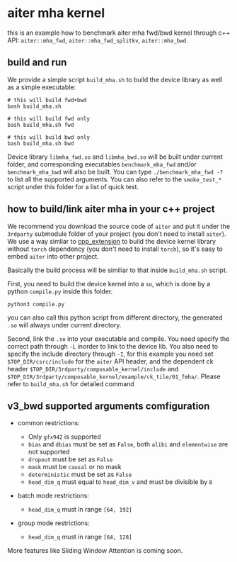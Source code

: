 # aiter mha kernel

this is an example how to benchmark aiter mha fwd/bwd kernel through c++ API: `aiter::mha_fwd`, `aiter::mha_fwd_splitkv`, `aiter::mha_bwd`.

## build and run
We provide a simple script `build_mha.sh` to build the device library as well as a simple executable:
```
# this will build fwd+bwd
bash build_mha.sh

# this will build fwd only
bash build_mha.sh fwd

# this will build bwd only
bash build_mha.sh bwd
```
Device library `libmha_fwd.so` and `libmha_bwd.so` will be built under current folder, and corresponding executables `benchmark_mha_fwd` and/or `benchmark_mha_bwd` will also be built. You can type `./benchmark_mha_fwd -?` to list all the supported arguments. You can also refer to the `smoke_test_*` script under this folder for a list of quick test.

## how to build/link aiter mha in your c++ project
We recommend you download the source code of `aiter` and put it under the `3rdparty` submodule folder of your project (you don't need to install `aiter`). We use a way simliar to [cpp_extension](https://github.com/pytorch/pytorch/blob/main/torch/utils/cpp_extension.py) to build the device kernel library without `torch` dependency (you don't need to install `torch`), so it's easy to embed `aiter` into other project.

Basically the build process will be similiar to that inside `build_mha.sh` script.

First, you need to build the device kernel into a `so`, which is done by a python `compile.py` inside this folder.
```
python3 compile.py
```
you can also call this python script from different directory, the generated `.so` will always under current directory.

Second, link the `.so` into your executable and compile. You need specify the correct path through `-L` inorder to link to the device lib. You also need to specify the include directory through `-I`, for this example you need set `$TOP_DIR/csrc/include` for the `aiter` API header, and the dependent ck header `$TOP_DIR/3rdparty/composable_kernel/include` and `$TOP_DIR/3rdparty/composable_kernel/example/ck_tile/01_fmha/`. Please refer to `build_mha.sh` for detailed command

## v3_bwd supported arguments comfiguration
- common restrictions:
    - Only `gfx942` is supported
    - `bias` and `dbias` must be set as `False`, both `alibi` and `elementwise` are not supported
    - `dropout` must be set as `False`
    - `mask` must be `causal` or no mask
    - `deterministic` must be set as `False`
    - `head_dim_q` must equal to `head_dim_v` and must be divisible by `8`

- batch mode restrictions:
    - `head_dim_q` must in range `[64, 192]`

- group mode restrictions:
    - `head_dim_q` must in range `[64, 128]`

More features like Sliding Window Attention is coming soon.
